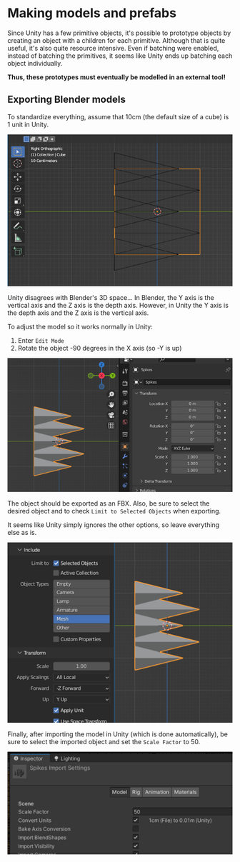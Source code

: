 # Making models and prefabs

Since Unity has a few primitive objects,
it's possible to prototype objects by creating an object with a children for each primitive.
Although that is quite useful, it's also quite resource intensive.
Even if batching were enabled, instead of batching the primitives,
it seems like Unity ends up batching each object individually.

**Thus, these prototypes must eventually be modelled in an external tool!**

## Exporting Blender models

To standardize everything, assume that 10cm (the default size of a cube) is 1 unit in Unity.

![A wire frame box showing the scale on top of spikes](/docs/imgs/model-blender-scale.png)

Unity disagrees with Blender's 3D space...
In Blender, the Y axis is the vertical axis and the Z axis is the depth axis.
However, in Unity the Y axis is the depth axis and the Z axis is the vertical axis.

To adjust the model so it works normally in Unity:

1. Enter `Edit Mode`
1. Rotate the object -90 degrees in the X axis (so -Y is up)

![A Blender model rotated as needed by Unity](/docs/imgs/model-blender-rotation.png)

The object should be exported as an FBX.
Also, be sure to select the desired object and
to check `Limit to Selected Objects` when exporting.

It seems like Unity simply ignores the other options,
so leave everything else as is.

![Blender's FBX export options](/docs/imgs/blender-fbx-export-options.png)

Finally, after importing the model in Unity (which is done automatically),
be sure to select the imported object and set the `Scale Factor` to 50.

![Setting the Scale Factor in Unity](/docs/imgs/unity-model-importing.png)
